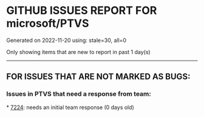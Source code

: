 
# GITHUB ISSUES REPORT FOR microsoft/PTVS


Generated on 2022-11-20 using: stale=30, all=0


Only showing items that are new to report in past 1 day(s)


---

## FOR ISSUES THAT ARE NOT MARKED AS BUGS:


### Issues in PTVS that need a response from team:


\* [7224](https://github.com/microsoft/PTVS/issues/7224 "Import from libraries in python environment not being resolved"): needs an initial team response (0 days old)
